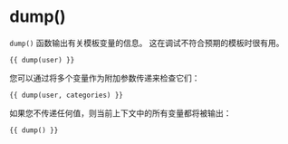 # dump()

`dump()` 函数输出有关模板变量的信息。 这在调试不符合预期的模板时很有用。

```twig
{{ dump(user) }}
```

您可以通过将多个变量作为附加参数传递来检查它们： 

```twig
{{ dump(user, categories) }}
```

如果您不传递任何值，则当前上下文中的所有变量都将被输出：

```twig
{{ dump() }}
```
